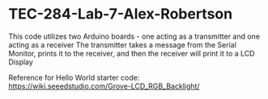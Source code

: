 # TEC-284-Lab-7-Alex-Robertson
 
This code utilizes two Arduino boards - one acting as a transmitter and one acting as a receiver
The transmitter takes a message from the Serial Monitor, prints it to the receiver, and then the receiver will print it to a LCD Display

Reference for Hello World starter code: https://wiki.seeedstudio.com/Grove-LCD_RGB_Backlight/